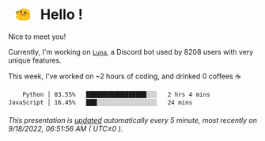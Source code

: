 <h1>   <img src="./spoinky.gif" style="vertical-align:middle;" width="30px">   Hello ! </h1>

Nice to meet you!

Currently, I'm working on <a href='https://github.com/Asgarrrr/Luna'>`Luna`</a>, a Discord bot used by 8208 users with very unique features.

This week, I've worked on ~2 hours of coding, and drinked 0 coffees ☕

```
    Python │ 83.55%   █████████████████░░░   2 hrs 4 mins
JavaScript │ 16.45%   ███░░░░░░░░░░░░░░░░░   24 mins
```

###### This presentation is [updated](https://github.com/Asgarrrr) automatically every 5 minute, most recently on 9/18/2022, 06:51:56 AM ( UTC±0 ).